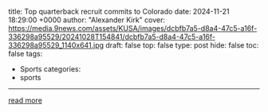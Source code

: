 title: Top quarterback recruit commits to Colorado
date: 2024-11-21 18:29:00 +0000
author: "Alexander Kirk"
cover: https://media.9news.com/assets/KUSA/images/dcbfb7a5-d8a4-47c5-a16f-336298a95529/20241028T154841/dcbfb7a5-d8a4-47c5-a16f-336298a95529_1140x641.jpg
draft: false
top: false
type: post
hide: false
toc: false
tags:
  - Sports
categories:
  - sports
---



[read more](https://www.9news.com/article/sports/ncaa/colorado-buffaloes/julian-juju-lewis-quarterback-recruit-commits-colorado/73-032058d7-e487-4a72-94a2-74d9d4b3fb58)
